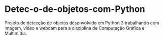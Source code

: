 # Detec-o-de-objetos-com-Python
Projeto de detecção de objetos desenvolvido em Python 3 trabalhando com imagem, vídeo e webcam para a disciplina de Computação Gráfica e Multimídia. 
